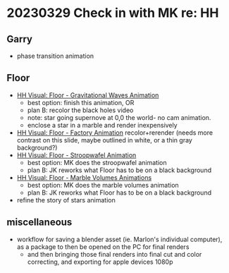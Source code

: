 # 20230329 Check in with MK re: HH
## Garry
* phase transition animation
## Floor
* [HH Visual: Floor - Gravitational Waves Animation](/__-48WgJQYmHQ0xrQS0iZA)
    * best option: finish this animation, OR 
    * plan B: recolor the black holes video
    * note: star going supernove at 0,0 the world- no cam animation.
    * enclose a star in a marble and render inexpensively
* [HH Visual: Floor - Factory Animation](/SUFfbCEDS8GT8KnlrGwFGw) recolor+rerender (needs more contrast on this slide, maybe outlined in white, or a thin gray background?)
* [HH Visual: Floor - Stroopwafel Animation](/93MaVEdmSCGQxbrkBxauRg)
    * best option: MK does the stroopwafel animation
    * plan B: JK reworks what Floor has to be on a black background
* [HH Visual: Floor - Marble Volumes Animations](/P_HQSCK4SY6WERlh2_jGvw)
    * best option: MK does the marble volumes animation
    * plan B: JK reworks what Floor has to be on a black background
* refine the story of stars animation

## miscellaneous
* workflow for saving a blender asset (ie. Marlon's individual computer), as a package to then be opened on the PC for final renders
    * and then bringing those final renders into final cut and color correcting, and exporting for apple devices 1080p
